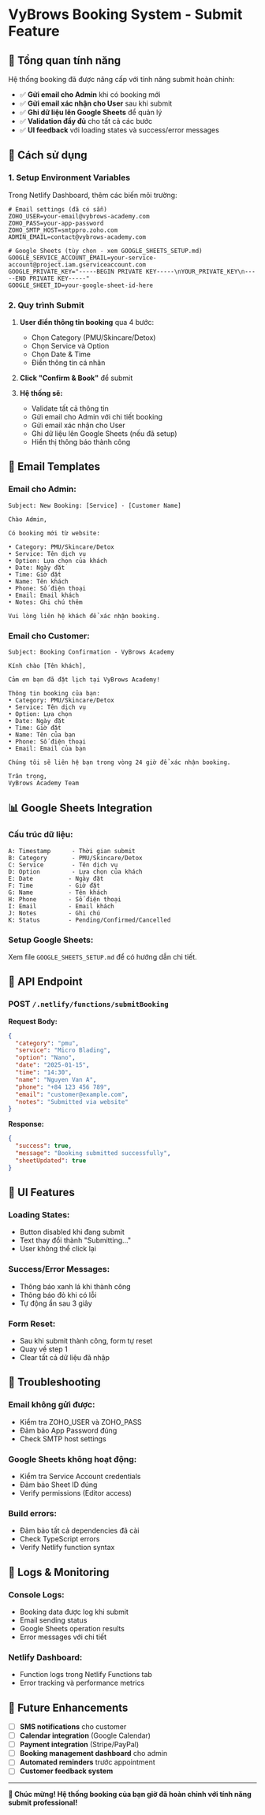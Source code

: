 # VyBrows Booking System - Submit Feature

## 🎯 Tổng quan tính năng

Hệ thống booking đã được nâng cấp với tính năng submit hoàn chỉnh:
- ✅ **Gửi email cho Admin** khi có booking mới
- ✅ **Gửi email xác nhận cho User** sau khi submit
- ✅ **Ghi dữ liệu lên Google Sheets** để quản lý
- ✅ **Validation đầy đủ** cho tất cả các bước
- ✅ **UI feedback** với loading states và success/error messages

## 🚀 Cách sử dụng

### 1. Setup Environment Variables

Trong Netlify Dashboard, thêm các biến môi trường:

```env
# Email settings (đã có sẵn)
ZOHO_USER=your-email@vybrows-academy.com
ZOHO_PASS=your-app-password
ZOHO_SMTP_HOST=smtppro.zoho.com
ADMIN_EMAIL=contact@vybrows-academy.com

# Google Sheets (tùy chọn - xem GOOGLE_SHEETS_SETUP.md)
GOOGLE_SERVICE_ACCOUNT_EMAIL=your-service-account@project.iam.gserviceaccount.com
GOOGLE_PRIVATE_KEY="-----BEGIN PRIVATE KEY-----\nYOUR_PRIVATE_KEY\n-----END PRIVATE KEY-----"
GOOGLE_SHEET_ID=your-google-sheet-id-here
```

### 2. Quy trình Submit

1. **User điền thông tin booking** qua 4 bước:
   - Chọn Category (PMU/Skincare/Detox)
   - Chọn Service và Option
   - Chọn Date & Time
   - Điền thông tin cá nhân

2. **Click "Confirm & Book"** để submit

3. **Hệ thống sẽ:**
   - Validate tất cả thông tin
   - Gửi email cho Admin với chi tiết booking
   - Gửi email xác nhận cho User
   - Ghi dữ liệu lên Google Sheets (nếu đã setup)
   - Hiển thị thông báo thành công

## 📧 Email Templates

### Email cho Admin:
```
Subject: New Booking: [Service] - [Customer Name]

Chào Admin,

Có booking mới từ website:

• Category: PMU/Skincare/Detox
• Service: Tên dịch vụ
• Option: Lựa chọn của khách
• Date: Ngày đặt
• Time: Giờ đặt
• Name: Tên khách
• Phone: Số điện thoại
• Email: Email khách
• Notes: Ghi chú thêm

Vui lòng liên hệ khách để xác nhận booking.
```

### Email cho Customer:
```
Subject: Booking Confirmation - VyBrows Academy

Kính chào [Tên khách],

Cảm ơn bạn đã đặt lịch tại VyBrows Academy!

Thông tin booking của bạn:
• Category: PMU/Skincare/Detox
• Service: Tên dịch vụ
• Option: Lựa chọn
• Date: Ngày đặt
• Time: Giờ đặt
• Name: Tên của bạn
• Phone: Số điện thoại
• Email: Email của bạn

Chúng tôi sẽ liên hệ bạn trong vòng 24 giờ để xác nhận booking.

Trân trọng,
VyBrows Academy Team
```

## 📊 Google Sheets Integration

### Cấu trúc dữ liệu:
```
A: Timestamp      - Thời gian submit
B: Category       - PMU/Skincare/Detox
C: Service        - Tên dịch vụ
D: Option         - Lựa chọn của khách
E: Date          - Ngày đặt
F: Time          - Giờ đặt
G: Name          - Tên khách
H: Phone         - Số điện thoại
I: Email         - Email khách
J: Notes         - Ghi chú
K: Status        - Pending/Confirmed/Cancelled
```

### Setup Google Sheets:
Xem file `GOOGLE_SHEETS_SETUP.md` để có hướng dẫn chi tiết.

## 🔧 API Endpoint

### POST `/.netlify/functions/submitBooking`

**Request Body:**
```json
{
  "category": "pmu",
  "service": "Micro Blading",
  "option": "Nano",
  "date": "2025-01-15",
  "time": "14:30",
  "name": "Nguyen Van A",
  "phone": "+84 123 456 789",
  "email": "customer@example.com",
  "notes": "Submitted via website"
}
```

**Response:**
```json
{
  "success": true,
  "message": "Booking submitted successfully",
  "sheetUpdated": true
}
```

## 🎨 UI Features

### Loading States:
- Button disabled khi đang submit
- Text thay đổi thành "Submitting..."
- User không thể click lại

### Success/Error Messages:
- Thông báo xanh lá khi thành công
- Thông báo đỏ khi có lỗi
- Tự động ẩn sau 3 giây

### Form Reset:
- Sau khi submit thành công, form tự reset
- Quay về step 1
- Clear tất cả dữ liệu đã nhập

## 🐛 Troubleshooting

### Email không gửi được:
- Kiểm tra ZOHO_USER và ZOHO_PASS
- Đảm bảo App Password đúng
- Check SMTP host settings

### Google Sheets không hoạt động:
- Kiểm tra Service Account credentials
- Đảm bảo Sheet ID đúng
- Verify permissions (Editor access)

### Build errors:
- Đảm bảo tất cả dependencies đã cài
- Check TypeScript errors
- Verify Netlify function syntax

## 📝 Logs & Monitoring

### Console Logs:
- Booking data được log khi submit
- Email sending status
- Google Sheets operation results
- Error messages với chi tiết

### Netlify Dashboard:
- Function logs trong Netlify Functions tab
- Error tracking và performance metrics

## 🔄 Future Enhancements

- [ ] **SMS notifications** cho customer
- [ ] **Calendar integration** (Google Calendar)
- [ ] **Payment integration** (Stripe/PayPal)
- [ ] **Booking management dashboard** cho admin
- [ ] **Automated reminders** trước appointment
- [ ] **Customer feedback system**

---

**🎉 Chúc mừng! Hệ thống booking của bạn giờ đã hoàn chỉnh với tính năng submit professional!**